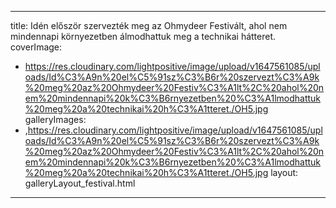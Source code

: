 
---
title: Idén először szervezték meg az Ohmydeer Festivált, ahol nem mindennapi környezetben álmodhattuk meg a technikai hátteret.
coverImage:
  - https://res.cloudinary.com/lightpositive/image/upload/v1647561085/uploads/Id%C3%A9n%20el%C5%91sz%C3%B6r%20szervezt%C3%A9k%20meg%20az%20Ohmydeer%20Festiv%C3%A1lt%2C%20ahol%20nem%20mindennapi%20k%C3%B6rnyezetben%20%C3%A1lmodhattuk%20meg%20a%20technikai%20h%C3%A1tteret./OH5.jpg
galleryImages:
   - ,https://res.cloudinary.com/lightpositive/image/upload/v1647561085/uploads/Id%C3%A9n%20el%C5%91sz%C3%B6r%20szervezt%C3%A9k%20meg%20az%20Ohmydeer%20Festiv%C3%A1lt%2C%20ahol%20nem%20mindennapi%20k%C3%B6rnyezetben%20%C3%A1lmodhattuk%20meg%20a%20technikai%20h%C3%A1tteret./OH5.jpg
layout: galleryLayout_festival.html
---
